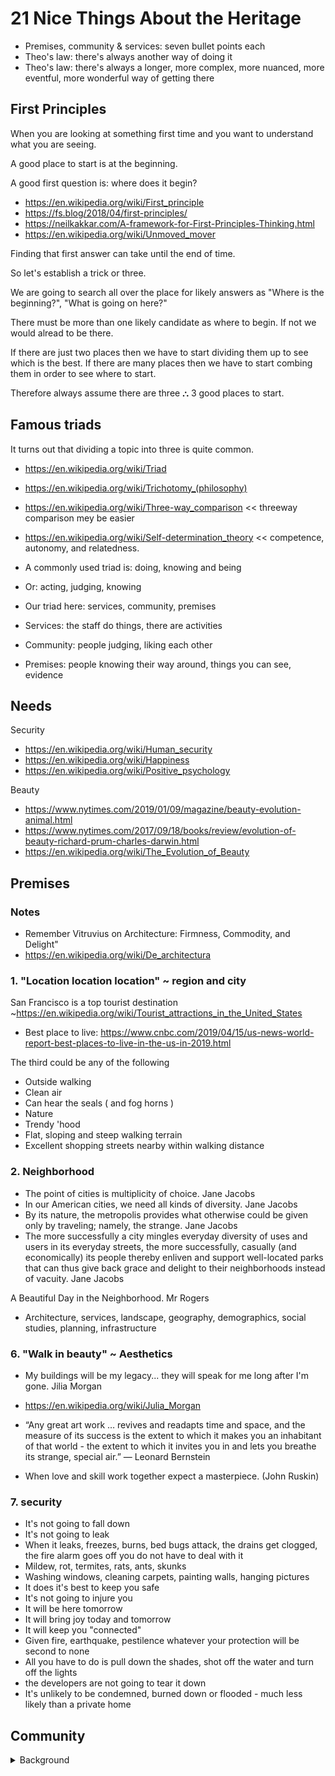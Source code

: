 # 21 Nice Things About the Heritage

* Premises, community & services: seven bullet points each
* Theo's law: there's always another way of doing it
* Theo's law: there's always a longer, more complex, more nuanced, more eventful, more wonderful way of getting there


## First Principles

When you are looking at something first time and you want to understand what you are seeing.

A good place to start is at the beginning.

A good first question is: where does it begin?

* https://en.wikipedia.org/wiki/First_principle
* https://fs.blog/2018/04/first-principles/
* https://neilkakkar.com/A-framework-for-First-Principles-Thinking.html
* https://en.wikipedia.org/wiki/Unmoved_mover

Finding that first answer can take until the end of time.

So let's establish a trick or three.

We are going to search all over the place for likely answers as "Where is the beginning?", "What is going on here?"

There must be more than one likely candidate as where to begin. If not we would alread to be there.

If there are just two places then we have to start dividing them up to see which is the best. If there are many places then we  have to start combing them in order to see where to start.

Therefore always assume there are three ⛬ 3 good places to start.

## Famous triads

It turns out that dividing a topic into three is quite common.

* https://en.wikipedia.org/wiki/Triad
* https://en.wikipedia.org/wiki/Trichotomy_(philosophy)
* https://en.wikipedia.org/wiki/Three-way_comparison << threeway comparison mey be easier
* https://en.wikipedia.org/wiki/Self-determination_theory << competence, autonomy, and relatedness.

* A commonly used triad is: doing, knowing and being
* Or: acting, judging, knowing
* Our triad here: services, community, premises
* Services: the staff do things, there are activities
* Community: people judging, liking each other
* Premises: people knowing their way around, things you can see, evidence

## Needs

Security

* https://en.wikipedia.org/wiki/Human_security
* https://en.wikipedia.org/wiki/Happiness
* https://en.wikipedia.org/wiki/Positive_psychology

Beauty

* https://www.nytimes.com/2019/01/09/magazine/beauty-evolution-animal.html
* https://www.nytimes.com/2017/09/18/books/review/evolution-of-beauty-richard-prum-charles-darwin.html
* https://en.wikipedia.org/wiki/The_Evolution_of_Beauty


## Premises

### Notes

* Remember Vitruvius on Architecture: Firmness, Commodity, and Delight"
* https://en.wikipedia.org/wiki/De_architectura


### 1. "Location location location" ~ region and city

San Francisco is a top tourist destination ~https://en.wikipedia.org/wiki/Tourist_attractions_in_the_United_States
* Best place to live: https://www.cnbc.com/2019/04/15/us-news-world-report-best-places-to-live-in-the-us-in-2019.html

The third could be any of the following

* Outside walking
* Clean air
* Can hear the seals ( and fog horns )
* Nature
* Trendy 'hood
* Flat, sloping and steep walking terrain
* Excellent shopping streets nearby within walking distance

### 2. Neighborhood

* The point of cities is multiplicity of choice. Jane Jacobs
* In our American cities, we need all kinds of diversity. Jane Jacobs
* By its nature, the metropolis provides what otherwise could be given only by traveling; namely, the strange. Jane Jacobs
* The more successfully a city mingles everyday diversity of uses and users in its everyday streets, the more successfully, casually (and economically) its people thereby enliven and support well-located parks that can thus give back grace and delight to their neighborhoods instead of vacuity. Jane Jacobs

A Beautiful Day in the Neighborhood. Mr Rogers

* Architecture, services, landscape, geography, demographics, social studies, planning, infrastructure


### 6. "Walk in beauty" ~ Aesthetics



* My buildings will be my legacy... they will speak for me long after I'm gone. Jilia Morgan
* https://en.wikipedia.org/wiki/Julia_Morgan

* “Any great art work … revives and readapts time and space, and the measure of its success is the extent to which it makes you an inhabitant of that world - the extent to which it invites you in and lets you breathe its strange, special air.” ― Leonard Bernstein
* When love and skill work together expect a masterpiece. (John Ruskin)


### 7. security

* It's not going to fall down
* It's not going to leak
* When it leaks, freezes, burns, bed bugs attack, the drains get clogged, the fire alarm goes off you do not have to deal with it
* Mildew, rot, termites, rats, ants, skunks
* Washing windows, cleaning carpets, painting walls, hanging pictures
* It does it's best to keep you safe
* It's not going to injure you
* It will be here tomorrow
* It will bring joy today and tomorrow
* It will keep you "connected"
* Given fire, earthquake, pestilence whatever your protection will be second to none
* All you have to do is pull down the shades, shot off the water and turn off the lights
* the developers are not going to tear it down
* It's unlikely to be condemned, burned down or flooded - much less likely than a private home


## Community

<details>

<summary>Background</summary>

Search query: [what are the characteristics of a great community?]( https://www.google.com/search?q=what+are+the+characteristics+of+a+great+community%3F )

Selected results:

* [10 Traits That Make a Good Community]( https://positivepsychology.com/10-traits-positive-community/ )
	1. Work Together Toward a Common Goal
	2. Allow for Freedom of Expression
	3. Promote Fairness
	4. Set Clear Policies and Obligations
	5. Maintain Sensitivity Towards Members
	6. Celebrate Community Heritage
	7. Promote Interaction Among Members
	8. Elect Leaders that Stand by Community Values
	9. Prioritize Effective Communication
	10. Make Smart Decisions
* [13 Most Important Characteristics or Elements of Community]( https://www.yourarticlelibrary.com/society/13-most-important-characteristics-or-elements-of-community/6231 )
	(1) A group of people
	(2) A definite locality
	(3) Community Sentiment
	(4) Naturality
	(5) Permanence
	(6) Similarity
	(7) Wider Ends
	(8) Total organized social life:
	(9) A Particular Name
	(11) Size of Community
	(12) Concrete Nature
	(13) Distinguishable structure
* [What Makes the 'Good Community'?]( https://extension.psu.edu/what-makes-the-good-community )
	* Study 1: four factors consistently show up as community attributes we all look for in a good community.
		* Membership - that feeling that part of us is invested in the community, that we have a right to belong and feel welcome
		* Influence - that sense that we have some say in the community issues that affect us and that our perspectives are appreciated and respected
		* Integration and fulfillment of needs - based on the notion that the community has numerous opportunities for both individual and social fulfillment including basic needs, recreation, and social interaction. Some scholars have referred to this as the meeting the needs of 'whole person' in all our roles, (e.g. goods, services, recreation, desirable social interaction activities etc.)
	* Study 2: The 10 community characteristics that most influenced community attachment:
		* social offerings, openness, aesthetics, education, and basic services.
		* Other important factors: leadership, economy, safety, social capital, and civic involvement.
* [5 Important Characteristics of a Healthy Community]( https://vistancia.com/5-important-characteristics-of-a-healthy-community/ )
	1. Access to quality education
	2. The community naturally blends into its environment
	3. Health care and preventive health services
	4. Access to healthy food
	5. Fitness and wellness opportunities

</details>
